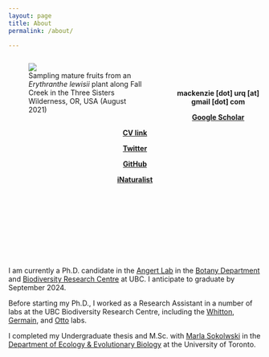 ```yaml
---
layout: page
title: About
permalink: /about/

---
```

<figure style="float: left; padding-right: 25px; width: 45%">
 <img src="/assets/three_sisters_collecting.jpg"/>
 <figcaption> Sampling mature fruits from an <i>Erythranthe lewisii</i> plant along Fall Creek in the Three Sisters Wilderness, OR, USA (August 2021) </figcaption>
 </figure>
 <br>
 <br>
 <br>

<p>
<b>
<p style="text-align:center"> mackenzie [dot] urq [at] gmail [dot] com </p> 
<p style="text-align:center"> <a href="https://scholar.google.ca/citations?user=rMkvEq8AAAAJ&hl=en" target="_blank"> Google Scholar </a> </p> 
<p style="text-align:center"> <a href="https://github.com/macurqcron/macurqcron.github.io/blob/master/CV_2_0_MUC.pdf" target="_blank"> CV link </a> </p> 
<p style="text-align:center"> <a href="https://twitter.com/macurqcron" target="_blank">Twitter</a> </p> 
<p style="text-align:center"> <a href="https://github.com/macurqcron" target="_blank">GitHub</a> </p> 
<p style="text-align:center"> <a href="https://www.inaturalist.org/people/macurqcron" target="_blank">iNaturalist</a> </p> 
</b>
</p> 

<br>
<br>
<br>
<br>
<br>
<br>
<br>
<br>



<p> I am currently a Ph.D. candidate in the <a href="https://angert.github.io/">Angert Lab</a> in the <a href="https://www.botany.ubc.ca/">Botany Department</a> and <a href="https://biodiversity.ubc.ca/">Biodiversity Research Centre</a> at UBC. I anticipate to graduate by September 2024. </p> 

<p> Before starting my Ph.D., I worked as a Research Assistant in a number of labs at the UBC Biodiversity Research Centre, including the <a href="http://whittonlab.weebly.com/">Whitton</a>, <a href="https://germainlab.weebly.com/">Germain</a>, and <a href="https://www.zoology.ubc.ca/~otto/">Otto</a> labs. </p>

<p> I completed my Undergraduate thesis and M.Sc. with <a href="https://sokolowski.eeb.utoronto.ca/">Marla Sokolwski</a> in the <a href="https://eeb.utoronto.ca/"> Department of Ecology & Evolutionary Biology</a> at the University of Toronto. </p> 
